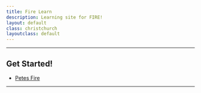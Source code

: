 ```yaml
---
title: Fire Learn
description: Learning site for FIRE!
layout: default
class: christchurch
layoutclass: default
---
```


---

## Get Started!

- [Petes Fire](PeteFire)

---

